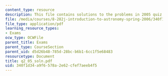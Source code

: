 ```yaml
---
content_type: resource
description: This file contains solutions to the problems in 2005 quiz 2.
file: /media/courses/8-282j-introduction-to-astronomy-spring-2006/340f1d34a9f6578a2e62cfef7aeeb4f5_q2_05_soln.pdf
file_type: application/pdf
learning_resource_types:
- Exams
ocw_type: OCWFile
parent_title: Exams
parent_type: CourseSection
parent_uid: d5d26b48-785d-28bc-b6b1-6cc1f5e68483
resourcetype: Document
title: q2_05_soln.pdf
uid: 340f1d34-a9f6-578a-2e62-cfef7aeeb4f5
---
```

